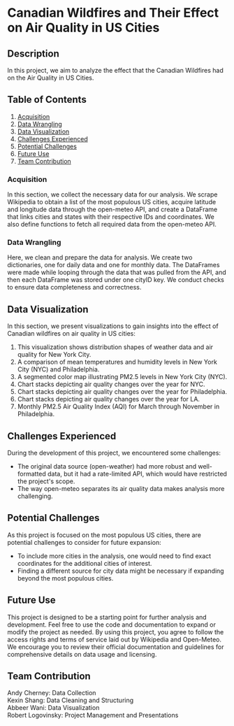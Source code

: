 # Canadian Wildfires and Their Effect on Air Quality in US Cities

## Description
In this project, we aim to analyze the effect that the Canadian Wildfires had on the Air Quality in US Cities.

## Table of Contents
1. [Acquisition](#acquisition)
2. [Data Wrangling](#data-wrangling)
3. [Data Visualization](#data-visualization)
4. [Challenges Experienced](#challenges-experienced)
5. [Potential Challenges](#potential-challenges)
6. [Future Use](#future-use)
7. [Team Contribution](#team-contribution)

### Acquisition
In this section, we collect the necessary data for our analysis. We scrape Wikipedia to obtain a list of the most populous US cities, acquire latitude and longitude data through the open-meteo API, and create a DataFrame that links cities and states with their respective IDs and coordinates. We also define functions to fetch all required data from the open-meteo API.

### Data Wrangling
Here, we clean and prepare the data for analysis. We create two dictionaries, one for daily data and one for monthly data. The DataFrames were made while looping through the data that was pulled from the API, and then each DataFrame was stored under one cityID key. We conduct checks to ensure data completeness and correctness.

## Data Visualization
In this section, we present visualizations to gain insights into the effect of Canadian wildfires on air quality in US cities:

1. This visualization shows distribution shapes of weather data and air quality for New York City.
2. A comparison of mean temperatures and humidity levels in New York City (NYC) and Philadelphia.
3. A segmented color map illustrating PM2.5 levels in New York City (NYC).
4. Chart stacks depicting air quality changes over the year for NYC.
5. Chart stacks depicting air quality changes over the year for Philadelphia.
6. Chart stacks depicting air quality changes over the year for LA.
7. Monthly PM2.5 Air Quality Index (AQI) for March through November in Philadelphia.

## Challenges Experienced
During the development of this project, we encountered some challenges:
- The original data source (open-weather) had more robust and well-formatted data, but it had a rate-limited API, which would have restricted the project's scope.
- The way open-meteo separates its air quality data makes analysis more challenging.

## Potential Challenges
As this project is focused on the most populous US cities, there are potential challenges to consider for future expansion:
- To include more cities in the analysis, one would need to find exact coordinates for the additional cities of interest.
- Finding a different source for city data might be necessary if expanding beyond the most populous cities.

## Future Use
This project is designed to be a starting point for further analysis and development. Feel free to use the code and documentation to expand or modify the project as needed. By using this project, you agree to follow the access rights and terms of service laid out by Wikipedia and Open-Meteo. We encourage you to review their official documentation and guidelines for comprehensive details on data usage and licensing.

## Team Contribution
Andy Cherney: Data Collection  
Kexin Shang:  Data Cleaning and Structuring  
Abbeer Wani: Data Visualization  
Robert Logovinsky: Project Management and Presentations
